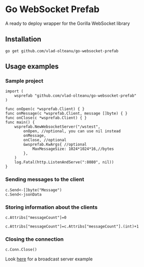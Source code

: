# Go WebSocket Prefab
A ready to deploy wrapper for the Gorilla WebSocket library

## Installation
```shell
go get github.com/vlad-olteanu/go-websocket-prefab
```
## Usage examples
### Sample project
```GoLang
import (
    wsprefab "github.com/vlad-olteanu/go-websocket-prefab"
)

func onOpen(c *wsprefab.Client) { }
func onMessage(c *wsprefab.Client, message []byte) { }
func onClose(c *wsprefab.Client) { }
func main() {
	wsprefab.NewWebsocketServer("/wstest",
		onOpen, //optional, you can use nil instead
		onMessage,
		onClose, //optional
		&wsprefab.KwArgs{ //optional
			MaxMessageSize: 1024*1024*16,//bytes
		},
	)
	log.Fatal(http.ListenAndServe(":8080", nil))
}
```
### Sending messages to the client
```GoLang
c.Send<-[]byte("Message")
c.Send<-jsonData
```
### Storing information about the clients
```GoLang
c.Attribs["messageCount"]=0
```
```GoLang
c.Attribs["messageCount"]=c.Attribs["messageCount"].(int)+1
```
### Closing the connection
```GoLang
c.Conn.Close()
```

Look <a href="https://github.com/vlad-olteanu/go-websocket-prefab/blob/master/example/main.go">here</a>
for a broadcast server example
